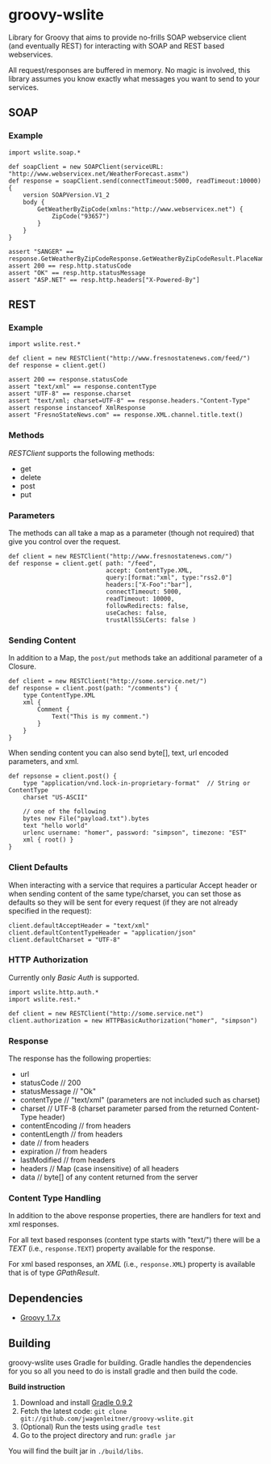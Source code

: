# groovy-wslite

Library for Groovy that aims to provide no-frills SOAP webservice client (and eventually REST)
for interacting with SOAP and REST based webservices.

All request/responses are buffered in memory.  No magic is involved, this library assumes you know exactly what messages you want to send to your services.

## SOAP

### Example

    import wslite.soap.*

    def soapClient = new SOAPClient(serviceURL: "http://www.webservicex.net/WeatherForecast.asmx")
    def response = soapClient.send(connectTimeout:5000, readTimeout:10000) {
        version SOAPVersion.V1_2
        body {
            GetWeatherByZipCode(xmlns:"http://www.webservicex.net") {
                ZipCode("93657")
            }
        }
    }

    assert "SANGER" == response.GetWeatherByZipCodeResponse.GetWeatherByZipCodeResult.PlaceName.text()
    assert 200 == resp.http.statusCode
    assert "OK" == resp.http.statusMessage
    assert "ASP.NET" == resp.http.headers["X-Powered-By"]

## REST

### Example

    import wslite.rest.*

    def client = new RESTClient("http://www.fresnostatenews.com/feed/")
    def response = client.get()

    assert 200 == response.statusCode
    assert "text/xml" == response.contentType
    assert "UTF-8" == response.charset
    assert "text/xml; charset=UTF-8" == response.headers."Content-Type"
    assert response instanceof XmlResponse
    assert "FresnoStateNews.com" == response.XML.channel.title.text()

### Methods

*RESTClient* supports the following methods:

* get
* delete
* post
* put

### Parameters

The methods can all take a map as a parameter (though not required) that give you control over the request.

    def client = new RESTClient("http://www.fresnostatenews.com/")
    def response = client.get( path: "/feed",
                               accept: ContentType.XML,
                               query:[format:"xml", type:"rss2.0"]
                               headers:["X-Foo":"bar"],
                               connectTimeout: 5000,
                               readTimeout: 10000,
                               followRedirects: false,
                               useCaches: false,
                               trustAllSSLCerts: false )

### Sending Content

In addition to a Map, the `post/put` methods take an additional parameter of a Closure.

    def client = new RESTClient("http://some.service.net/")
    def response = client.post(path: "/comments") {
        type ContentType.XML
        xml {
            Comment {
                Text("This is my comment.")
            }
        }
    }

When sending content you can also send byte[], text, url encoded parameters, and xml.

    def repsonse = client.post() {
        type "application/vnd.lock-in-proprietary-format"  // String or ContentType
        charset "US-ASCII"

        // one of the following
        bytes new File("payload.txt").bytes
        text "hello world"
        urlenc username: "homer", password: "simpson", timezone: "EST"
        xml { root() }
    }

### Client Defaults

When interacting with a service that requires a particular Accept header or when sending content of the same type/charset, you can set those as defaults so they will be sent for every request (if they are not already specified in the request):

    client.defaultAcceptHeader = "text/xml"
    client.defaultContentTypeHeader = "application/json"
    client.defaultCharset = "UTF-8"

### HTTP Authorization

Currently only *Basic Auth* is supported.

    import wslite.http.auth.*
    import wslite.rest.*

    def client = new RESTClient("http://some.service.net")
    client.authorization = new HTTPBasicAuthorization("homer", "simpson")

### Response

The response has the following properties:

* url
* statusCode // 200
* statusMessage // "Ok"
* contentType // "text/xml" (parameters are not included such as charset)
* charset // UTF-8 (charset parameter parsed from the returned Content-Type header)
* contentEncoding // from headers
* contentLength // from headers
* date // from headers
* expiration // from headers
* lastModified // from headers
* headers // Map (case insensitive) of all headers
* data // byte[] of any content returned from the server

### Content Type Handling

In addition to the above response properties, there are handlers for text and xml responses.

For all text based responses (content type starts with "text/") there will be a *TEXT* (i.e., `response.TEXT`) property available for the response.

For xml based responses, an *XML* (i.e., `response.XML`) property is available that is of type *GPathResult*.

## Dependencies

* [Groovy 1.7.x](http://groovy.codehaus.org)

## Building

groovy-wslite uses Gradle for building. Gradle handles the dependencies
for you so all you need to do is install gradle and then build the
code.

**Build instruction**

1. Download and install [Gradle 0.9.2](http://www.gradle.org/downloads.html)
2. Fetch the latest code: `git clone git://github.com/jwagenleitner/groovy-wslite.git`
3. (Optional) Run the tests using `gradle test`
4. Go to the project directory and run: `gradle jar`

You will find the built jar in `./build/libs`.
